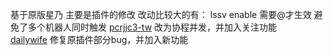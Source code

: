 基于原版星乃 主要是插件的修改
改动比较大的有：
lssv enable 需要@才生效  避免了多个机器人同时触发
[pcrjjc3-tw](hoshino%2Fmodules%2Fpcrjjc3-tw) 改为协程并发，并加入关注功能  
[dailywife](hoshino%2Fmodules%2Fdailywife) 修复原插件部分bug，并加入新功能